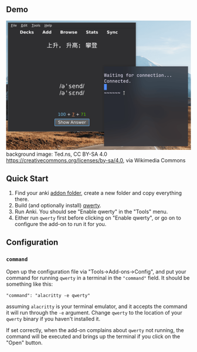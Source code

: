 ## Demo

![Demo](./gif/qwerty.gif)
background image: Ted.ns, CC BY-SA 4.0 <https://creativecommons.org/licenses/by-sa/4.0>, via Wikimedia Commons

## Quick Start
1. Find your anki [addon
folder](https://addon-docs.ankiweb.net/addon-folders.html), create a new folder and copy everything
there.
2. Build (and optionally install)
[qwerty](https://github.com/MikeWalrus/qwerty).
3. Run Anki. You should see "Enable qwerty" in the "Tools" menu.
4. Either run `qwerty` first before clicking on
"Enable qwerty", or go on to configure the add-on to run it for you.

## Configuration
### `command`
Open up the configuration file via "Tools->Add-ons->Config", and put your
command for running `qwerty` in a terminal in the `"command"` field. It should
be something like this:
```
"command": "alacritty -e qwerty"
```
 assuming
`alacritty` is your terminal emulator, and it accepts the command it will run
through the `-e` argument.  Change `qwerty` to the location of your `qwerty`
binary if you haven't installed it.

If set correctly, when the add-on complains about `qwerty` not running, the
command will be executed and brings up the terminal if you click on the "Open"
button.
